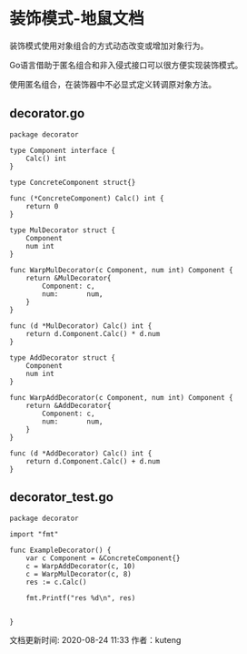 # 装饰模式-地鼠文档

装饰模式使用对象组合的方式动态改变或增加对象行为。

Go语言借助于匿名组合和非入侵式接口可以很方便实现装饰模式。

使用匿名组合，在装饰器中不必显式定义转调原对象方法。

## decorator.go <a id="g7jc2h"></a>

```text
package decorator

type Component interface {
    Calc() int
}

type ConcreteComponent struct{}

func (*ConcreteComponent) Calc() int {
    return 0
}

type MulDecorator struct {
    Component
    num int
}

func WarpMulDecorator(c Component, num int) Component {
    return &MulDecorator{
        Component: c,
        num:       num,
    }
}

func (d *MulDecorator) Calc() int {
    return d.Component.Calc() * d.num
}

type AddDecorator struct {
    Component
    num int
}

func WarpAddDecorator(c Component, num int) Component {
    return &AddDecorator{
        Component: c,
        num:       num,
    }
}

func (d *AddDecorator) Calc() int {
    return d.Component.Calc() + d.num
}
```

## decorator\_test.go <a id="f8gh1w"></a>

```text
package decorator

import "fmt"

func ExampleDecorator() {
    var c Component = &ConcreteComponent{}
    c = WarpAddDecorator(c, 10)
    c = WarpMulDecorator(c, 8)
    res := c.Calc()

    fmt.Printf("res %d\n", res)
    
    
}
```

文档更新时间: 2020-08-24 11:33   作者：kuteng

